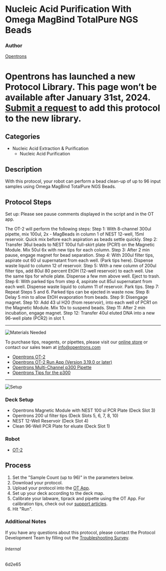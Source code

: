 # Nucleic Acid Purification With Omega MagBind TotalPure NGS Beads

### Author
[Opentrons](https://opentrons.com/)


# Opentrons has launched a new Protocol Library. This page won’t be available after January 31st, 2024. [Submit a request](https://docs.google.com/forms/d/e/1FAIpQLSdYYp9QCKow4nn0KlCVsMS3HX0eJ0N9O7-erajKvcpT0lWbSg/viewform) to add this protocol to the new library.

## Categories
* Nucleic Acid Extraction & Purification
     * Nucleic Acid Purification

## Description
With this protocol, your robot can perform a bead clean-up of up to 96 input samples using Omega MagBind TotalPure NGS Beads.

## Protocol Steps

Set up: Please see pause comments displayed in the script and in the OT app.

The OT-2 will perform the following steps:
Step 1: With 8-channel 300ul pipette, mix 100ul, 2x - MagBeads in column 1 of NEST 12-well, 15ml reservoir. Quick mix before each aspiration as beads settle quickly.
Step 2: Transfer 36ul beads to NEST 100ul full-skirt plate (PCR1) on the Magnetic Module. Mix 50ul 6x with new tips for each column.
Step 3: After 2 min pause, engage magnet for bead separation.
Step 4: With 200ul filter tips, aspirate out 60 ul supernatant from each well. (Park tips here). Dispense waste liquid to column 12 of reservoir.
Step 5: With a new column of 200ul filter tips, add 80ul 80 percent EtOH (12-well reservoir) to each well. Use the same tips for whole plate. Dispense a few mm above well. Eject to trash.
Step 6: With parked tips from step 4, aspirate out 85ul supernatant from each well. Dispense waste liquid to column 11 of reservoir. Park tips.
Step 7: Repeat Steps 5 and 6. Parked tips can be ejected in waste now.
Step 8: Delay 5 min to allow EtOH evaporation from beads.
Step 9: Disengage magnet.
Step 10: Add 43 ul H20 (from reservoir), into each well of PCR1 on the Magnetic Module. Mix 10x to suspend beads.
Step 11: After 2 min incubation, engage magnet.
Step 12: Transfer 40ul eluted DNA into a new 96-well plate (PCR2) in slot 1.

---
![Materials Needed](https://s3.amazonaws.com/opentrons-protocol-library-website/custom-README-images/001-General+Headings/materials.png)

To purchase tips, reagents, or pipettes, please visit our [online store](https://shop.opentrons.com/) or contact our sales team at [info@opentrons.com](mailto:info@opentrons.com)

* [Opentrons OT-2](https://shop.opentrons.com/collections/ot-2-robot/products/ot-2)
* [Opentrons OT-2 Run App (Version 3.19.0 or later)](https://opentrons.com/ot-app/)
* [Opentrons Multi-Channel p300 Pipette](https://shop.opentrons.com/collections/ot-2-pipettes/products/single-channel-electronic-pipette)
* [Opentrons Tips for the p300](https://shop.opentrons.com/collections/opentrons-tips)

---
![Setup](https://s3.amazonaws.com/opentrons-protocol-library-website/custom-README-images/001-General+Headings/Setup.png)

### Deck Setup
* Opentrons Magnetic Module with NEST 100 ul PCR Plate (Deck Slot 3)
* Opentrons 200 ul filter tips (Deck Slots 5, 6, 7, 8, 10)
* NEST 12-Well Reservoir (Deck Slot 4)
* Clean 96-Well PCR Plate for eluate (Deck Slot 1)

### Robot
* [OT-2](https://opentrons.com/ot-2)

## Process
1. Set the "Sample Count (up to 96)" in the parameters below.
2. Download your protocol.
3. Upload your protocol into the [OT App](https://opentrons.com/ot-app).
4. Set up your deck according to the deck map.
5. Calibrate your labware, tiprack and pipette using the OT App. For calibration tips, check out our [support articles](https://support.opentrons.com/en/collections/1559720-guide-for-getting-started-with-the-ot-2).
6. Hit "Run".

### Additional Notes
If you have any questions about this protocol, please contact the Protocol Development Team by filling out the [Troubleshooting Survey](https://protocol-troubleshooting.paperform.co/).

###### Internal
6d2e65
